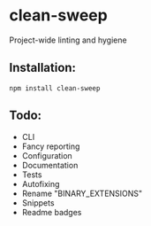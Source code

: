 # clean-sweep

Project-wide linting and hygiene

## Installation:

```
npm install clean-sweep
```

## Todo:

- CLI
- Fancy reporting
- Configuration
- Documentation
- Tests
- Autofixing
- Rename "BINARY_EXTENSIONS"
- Snippets
- Readme badges
